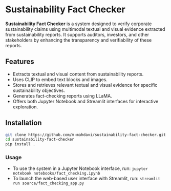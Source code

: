 # Sustainability Fact Checker

**Sustainability Fact Checker** is a system designed to verify corporate sustainability claims using multimodal textual and visual evidence extracted from sustainability reports. It supports auditors, investors, and other stakeholders by enhancing the transparency and verifiability of these reports.


## Features

- Extracts textual and visual content from sustainability reports.
- Uses CLIP to embed text blocks and images.
- Stores and retrieves relevant textual and visual evidence for specific sustainability objectives.
- Generates fact-checking reports using LLaMA.
- Offers both Jupyter Notebook and Streamlit interfaces for interactive exploration.


## Installation

```bash
git clone https://github.com/m-mahdavi/sustainability-fact-checker.git
cd sustainability-fact-checker
pip install .
```


### Usage 

- To use the system in a Jupyter Notebook interface, run: ```jupyter notebook notebooks/fact_checking.ipynb```
- To launch the web-based user interface with Streamlit, run: ```streamlit run source/fact_checking_app.py```
